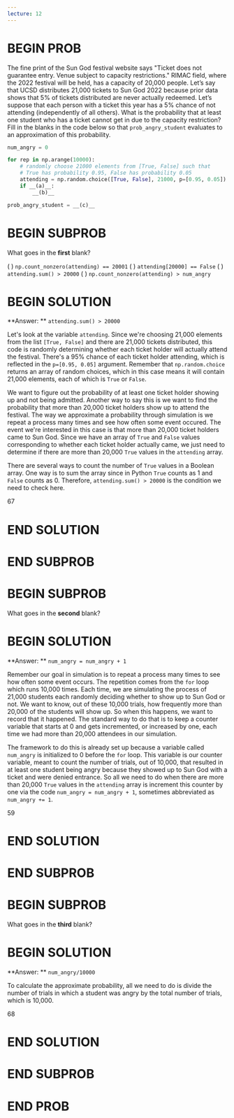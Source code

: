 ```yaml
---
lecture: 12
---
```


# BEGIN PROB

The fine print of the Sun God festival website says "Ticket does not guarantee entry. Venue subject to capacity restrictions."  RIMAC field, where the 2022 festival will be held, has a capacity of 20,000 people. Let’s say that UCSD distributes 21,000 tickets to Sun God 2022 because prior data shows that 5% of tickets distributed are never actually redeemed. Let’s suppose that each person with a ticket this year has a 5% chance of not attending (independently of all others).  What is the probability that at least one student who has a ticket cannot get in due to the capacity restriction? Fill in the blanks in the code below so that `prob_angry_student` evaluates to an approximation of this probability.

```py
num_angry = 0

for rep in np.arange(10000):
    # randomly choose 21000 elements from [True, False] such that 
    # True has probability 0.95, False has probability 0.05
    attending = np.random.choice([True, False], 21000, p=[0.95, 0.05])
    if __(a)__:
        __(b)__

prob_angry_student = __(c)__
```
# BEGIN SUBPROB

What goes in the **first** blank?

( ) `np.count_nonzero(attending) == 20001`
( ) `attending[20000] == False`
( ) `attending.sum() > 20000`
( ) `np.count_nonzero(attending) > num_angry`

# BEGIN SOLUTION

**Answer: ** `attending.sum() > 20000`

Let's look at the variable `attending`. Since we're choosing 21,000 elements from the list `[True, False]` and there are 21,000 tickets distributed, this code is randomly determining whether each ticket holder will actually attend the festival. There's a 95% chance of each ticket holder attending, which is reflected in the `p=[0.95, 0.05]` argument. Remember that `np.random.choice` returns an array of random choices, which in this case means it will contain 21,000 elements, each of which is `True` or `False`. 

We want to figure out the probability of at least one ticket holder showing up and not being admitted. Another way to say this is we want to find the probability that more than 20,000 ticket holders show up to attend the festival. The way we approximate a probability through simulation is we repeat a process many times and see how often some event occured. The event we're interested in this case is that more than 20,000 ticket holders came to Sun God. Since we have an array of `True` and `False` values corresponding to whether each ticket holder actually came, we just need to determine if there are more than 20,000 `True` values in the `attending` array. 

There are several ways to count the number of `True` values in a Boolean array. One way is to sum the array since in Python `True` counts as 1 and `False` counts as 0. Therefore, `attending.sum() > 20000` is the condition we need to check here.

<average>67</average>

# END SOLUTION

# END SUBPROB

# BEGIN SUBPROB

What goes in the **second** blank?

# BEGIN SOLUTION

**Answer: ** `num_angry = num_angry + 1`

Remember our goal in simulation is to repeat a process many times to see how often some event occurs. The repetition comes from the `for` loop which runs 10,000 times. Each time, we are simulating the process of 21,000 students each randomly deciding whether to show up to Sun God or not. We want to know, out of these 10,000 trials, how frequently more than 20,000 of the students will show up. So when this happens, we want to record that it happened. The standard way to do that is to keep a counter variable that starts at 0 and gets incremented, or increased by one, each time we had more than 20,000 attendees in our simulation. 

The framework to do this is already set up because a variable called `num_angry` is initialized to 0 before the `for` loop. This variable is our counter variable, meant to count the number of trials, out of 10,000, that resulted in at least one student being angry because they showed up to Sun God with a ticket and were denied entrance. So all we need to do when there are more than 20,000 `True` values in the `attending` array is increment this counter by one via the code `num_angry = num_angry + 1`, sometimes abbreviated as `num_angry += 1`.

<average>59</average>


# END SOLUTION

# END SUBPROB

# BEGIN SUBPROB

What goes in the **third** blank?

# BEGIN SOLUTION

**Answer: ** `num_angry/10000`

To calculate the approximate probability, all we need to do is divide the number of trials in which a student was angry by the total number of trials, which is 10,000.  

<average>68</average>


# END SOLUTION

# END SUBPROB

# END PROB
